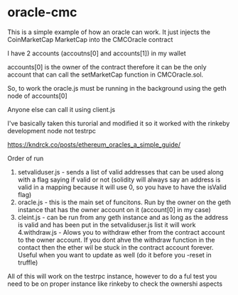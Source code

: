 # oracle-cmc

This is a simple example of how an oracle can work.  It just injects the CoinMarketCap MarketCap into the CMCOracle contract

I have 2 accounts (accoutns[0] and accounts[1]) in my wallet 

accounts[0] is the owner of the contract therefore it can be the only account that can call the setMarketCap function in CMCOracle.sol.

So, to work the oracle.js must be running in the background using the geth node of accounts[0]

Anyone else can call it using client.js

I've basically taken this turorial and modified it so it worked with the rinkeby development node not testrpc

https://kndrck.co/posts/ethereum_oracles_a_simple_guide/


Order of run

1. setvaliduser.js  - sends a list of valid addresses that can be used along with a flag saying if valid or not (solidity will always say an address is valid in a mapping because it will use 0, so you have to have the isValid flag)
2. oracle.js - this is the main set of funcitons.  Run by the owner on the geth instance that has the owner account on it (account[0] in my case)
3. cleint.js - can be run from any geth instance and as long as the address is valid and has been put in the setvaliduser.js list it will work
4.withdraw.js - Alows you to withdraw ether from the contract account to the owner account.  If you dont ahve the withdraw function in the contact then the ether wil be stuck in the contract account forever.  Useful when you want to update as well (do it before you -reset in truffle)

All of this will work on the testrpc instance, however to do a ful test you need to be on proper instance like rinkeby to check the ownershi aspects


